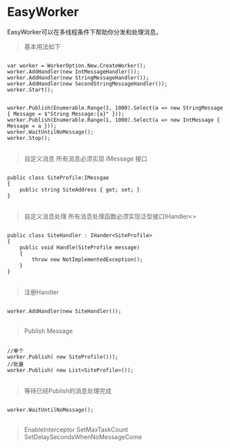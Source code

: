 # EasyWorker

EasyWorker可以在多线程条件下帮助你分发和处理消息。

>基本用法如下

<pre>
<code>
var worker = WorkerOption.New.CreateWorker();
worker.AddHandler(new IntMessageHandler());
worker.AddHandler(new StringMessageHandler());
worker.AddHandler(new SecondStringMessageHandler());
worker.Start();


worker.Publish(Enumerable.Range(1, 1000).Select(a => new StringMessage { Message = $"String Message:{a}" }));
worker.Publish(Enumerable.Range(1, 1000).Select(a => new IntMessage { Message = a }));
worker.WaitUntilNoMessage();
worker.Stop();
</code>
</pre>

>自定义消息
所有消息必须实现 IMessage 接口
<pre>
<code>
public class SiteProfile:IMessgae
{
    public string SiteAddress { get; set; }
}
</code>
</pre>

>自定义消息处理
所有消息处理函数必须实现泛型接口IHandler&lt;>
<pre>
<code>
public class SiteHandler : IHander&lt;SiteProfile>
{
    public void Handle(SiteProfile message)
    {
        throw new NotImplementedException();
    }
}
</code>
</pre>
>注册Handler
<pre>
<code>
worker.AddHandler(new SiteHandler());
</code>
</pre>
>Publish Message
<pre>
<code>
//单个
worker.Publish( new SiteProfile()));
//批量
worker.Publish( new List&lt;SiteProfile>());    
</code>
</pre>

>等待已经Publish的消息处理完成
<pre>
<code>
worker.WaitUntilNoMessage();
</code>
</pre>
>EnableInterceptor
>SetMaxTaskCount
>SetDelaySecondsWhenNoMessageCome

